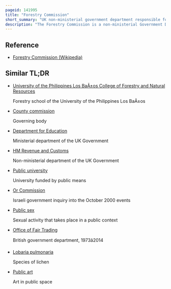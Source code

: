 ```yaml
---
pageid: 141995
title: "Forestry Commission"
short_summary: "UK non-ministerial government department responsible for forests"
description: "The Forestry Commission is a non-ministerial Government Department responsible for the Management of publicly owned Forests and Regulation of both public and private Forestry in England."
---
```


## Reference

- [Forestry Commission (Wikipedia)](https://en.wikipedia.org/?curid=141995)

## Similar TL;DR

- [University of the Philippines Los BaÃ±os College of Forestry and Natural Resources](/tldr/en/university-of-the-philippines-los-banos-college-of-forestry-and-natural-resources)

  Forestry school of the University of the Philippines Los BaÃ±os

- [County commission](/tldr/en/county-commission)

  Governing body

- [Department for Education](/tldr/en/department-for-education)

  Ministerial department of the UK Government

- [HM Revenue and Customs](/tldr/en/hm-revenue-and-customs)

  Non-ministerial department of the UK Government

- [Public university](/tldr/en/public-university)

  University funded by public means

- [Or Commission](/tldr/en/or-commission)

  Israeli government inquiry into the October 2000 events

- [Public sex](/tldr/en/public-sex)

  Sexual activity that takes place in a public context

- [Office of Fair Trading](/tldr/en/office-of-fair-trading)

  British government department, 1973â2014

- [Lobaria pulmonaria](/tldr/en/lobaria-pulmonaria)

  Species of lichen

- [Public art](/tldr/en/public-art)

  Art in public space
